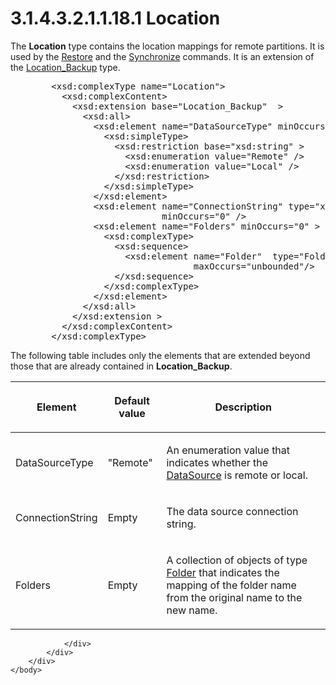 <html dir="LTR" xmlns:mshelp="http://msdn.microsoft.com/mshelp" xmlns:ddue="http://ddue.schemas.microsoft.com/authoring/2003/5" xmlns:xlink="http://www.w3.org/1999/xlink" xmlns:tool="http://www.microsoft.com/tooltip">
    <head>
        <meta http-equiv="Content-Type" content="text/html; CHARSET=utf-8"></meta>
        <meta name="save" content="history"></meta>
        <title>3.1.4.3.2.1.1.18.1 Location</title>
        <xml>
            <mshelp:toctitle title="3.1.4.3.2.1.1.18.1 Location"></mshelp:toctitle>
            <mshelp:rltitle title="[MS-SSAS]: Location"></mshelp:rltitle>
            <mshelp:keyword index="A" term="53c84aef-83a8-4381-96e6-258399be21de"></mshelp:keyword>
            <mshelp:attr name="DCSext.ContentType" value="open specification"></mshelp:attr>
            <mshelp:attr name="AssetID" value="53c84aef-83a8-4381-96e6-258399be21de"></mshelp:attr>
            <mshelp:attr name="TopicType" value="kbRef"></mshelp:attr>
            <mshelp:attr name="DCSext.Title" value="[MS-SSAS]: Location" />
        </xml>
    </head>
    <body>
        <div id="header">
            <h1 class="heading">3.1.4.3.2.1.1.18.1 Location</h1>
        </div>
        <div id="mainSection">
            <div id="mainBody">
                <div id="allHistory" class="saveHistory"></div>
                <div id="sectionSection0" class="section" name="collapseableSection">
                    

<p>The <b>Location</b> type contains the location mappings for
remote partitions. It is used by the <a href="66d97e60-93bd-4d15-b4c8-663b07af5e25.md">Restore</a> and the <a href="9b973e97-d119-4a5a-833f-edc1e28254b9.md">Synchronize</a> commands. It
is an extension of the <a href="8138285a-99d4-4f93-8ce4-ee974ddce546.md">Location_Backup</a>
type.</p>

<dl>
<dd>
<div><pre>   &lt;xsd:complexType name=&quot;Location&quot;&gt;
     &lt;xsd:complexContent&gt;
       &lt;xsd:extension base=&quot;Location_Backup&quot;  &gt;
         &lt;xsd:all&gt;
           &lt;xsd:element name=&quot;DataSourceType&quot; minOccurs=&quot;0&quot; &gt;
             &lt;xsd:simpleType&gt;
               &lt;xsd:restriction base=&quot;xsd:string&quot; &gt;
                 &lt;xsd:enumeration value=&quot;Remote&quot; /&gt;
                 &lt;xsd:enumeration value=&quot;Local&quot; /&gt;
               &lt;/xsd:restriction&gt;
             &lt;/xsd:simpleType&gt;
           &lt;/xsd:element&gt;
           &lt;xsd:element name=&quot;ConnectionString&quot; type=&quot;xsd:string&quot;
                        minOccurs=&quot;0&quot; /&gt;
           &lt;xsd:element name=&quot;Folders&quot; minOccurs=&quot;0&quot; &gt;
             &lt;xsd:complexType&gt;
               &lt;xsd:sequence&gt;
                 &lt;xsd:element name=&quot;Folder&quot;  type=&quot;Folder&quot; minOccurs=&quot;0&quot;
                              maxOccurs=&quot;unbounded&quot;/&gt;
               &lt;/xsd:sequence&gt;
             &lt;/xsd:complexType&gt;
           &lt;/xsd:element&gt;
         &lt;/xsd:all&gt;
       &lt;/xsd:extension &gt;
     &lt;/xsd:complexContent&gt;
   &lt;/xsd:complexType&gt;
</pre></div>
</dd></dl>

<p>The following table includes only the elements that are
extended beyond those that are already contained in <b>Location_Backup</b>. </p>

<table>
 <thead>
  <tr>
   <th>
   <p>Element</p>
   </th>
   <th>
   <p>Default value</p>
   </th>
   <th>
   <p>Description</p>
   </th>
  </tr>
 </thead>
 <tr>
  <td>
  <p>DataSourceType</p>
  </td>
  <td>
  <p>&quot;Remote&quot;</p>
  </td>
  <td>
  <p>An enumeration value that indicates whether the <a href="3923a7c5-6a41-444a-ac09-a04db51cd739.md">DataSource</a> is remote or
  local.</p>
  </td>
 </tr>
 <tr>
  <td>
  <p>ConnectionString</p>
  </td>
  <td>
  <p>Empty</p>
  </td>
  <td>
  <p>The data source connection string.</p>
  </td>
 </tr>
 <tr>
  <td>
  <p>Folders</p>
  </td>
  <td>
  <p>Empty</p>
  </td>
  <td>
  <p>A collection of objects of type <a href="31a9d4a8-e1de-4602-bfc2-5c7c57fb5764.md">Folder</a> that indicates
  the mapping of the folder name from the original name to the new name.</p>
  </td>
 </tr>
</table>

<p> </p>


                </div>
            </div>
        </div>
    </body>
</html>
